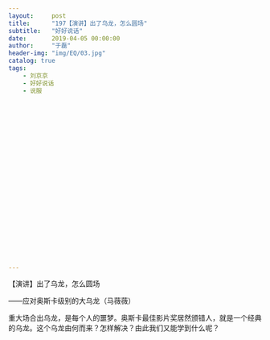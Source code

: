 ```yaml
---
layout:     post
title:      "197【演讲】出了乌龙，怎么圆场"
subtitle:   "好好说话"
date:       2019-04-05 00:00:00
author:     "于磊"
header-img: "img/EQ/03.jpg"
catalog: true
tags:
    - 刘京京
    - 好好说话
    - 说服
























---
```


【演讲】出了乌龙，怎么圆场

——应对奥斯卡级别的大乌龙（马薇薇）



重大场合出乌龙，是每个人的噩梦。奥斯卡最佳影片奖居然颁错人，就是一个经典的乌龙。这个乌龙由何而来？怎样解决？由此我们又能学到什么呢？